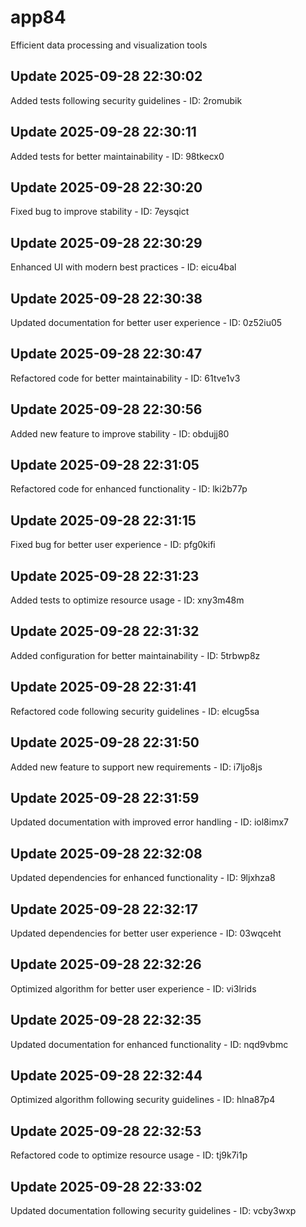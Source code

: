 # app84
Efficient data processing and visualization tools

## Update 2025-09-28 22:30:02
Added tests following security guidelines - ID: 2romubik


## Update 2025-09-28 22:30:11
Added tests for better maintainability - ID: 98tkecx0


## Update 2025-09-28 22:30:20
Fixed bug to improve stability - ID: 7eysqict


## Update 2025-09-28 22:30:29
Enhanced UI with modern best practices - ID: eicu4bal


## Update 2025-09-28 22:30:38
Updated documentation for better user experience - ID: 0z52iu05


## Update 2025-09-28 22:30:47
Refactored code for better maintainability - ID: 61tve1v3


## Update 2025-09-28 22:30:56
Added new feature to improve stability - ID: obdujj80


## Update 2025-09-28 22:31:05
Refactored code for enhanced functionality - ID: lki2b77p


## Update 2025-09-28 22:31:15
Fixed bug for better user experience - ID: pfg0kifi


## Update 2025-09-28 22:31:23
Added tests to optimize resource usage - ID: xny3m48m


## Update 2025-09-28 22:31:32
Added configuration for better maintainability - ID: 5trbwp8z


## Update 2025-09-28 22:31:41
Refactored code following security guidelines - ID: elcug5sa


## Update 2025-09-28 22:31:50
Added new feature to support new requirements - ID: i7ljo8js


## Update 2025-09-28 22:31:59
Updated documentation with improved error handling - ID: iol8imx7


## Update 2025-09-28 22:32:08
Updated dependencies for enhanced functionality - ID: 9ljxhza8


## Update 2025-09-28 22:32:17
Updated dependencies for better user experience - ID: 03wqceht


## Update 2025-09-28 22:32:26
Optimized algorithm for better user experience - ID: vi3lrids


## Update 2025-09-28 22:32:35
Updated documentation for enhanced functionality - ID: nqd9vbmc


## Update 2025-09-28 22:32:44
Optimized algorithm following security guidelines - ID: hlna87p4


## Update 2025-09-28 22:32:53
Refactored code to optimize resource usage - ID: tj9k7i1p


## Update 2025-09-28 22:33:02
Updated documentation following security guidelines - ID: vcby3wxp

